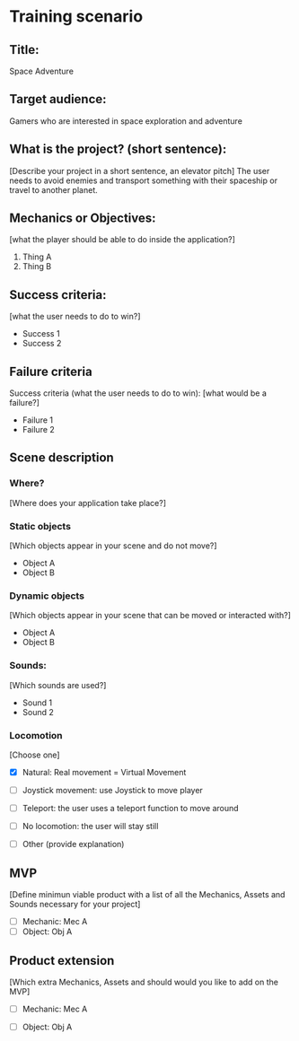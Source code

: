 # Training scenario

## Title: 
Space Adventure

## Target audience: 
Gamers who are interested in space exploration and adventure

## What is the project? (short sentence):
[Describe your project in a short sentence, an elevator pitch]
The user needs to avoid enemies and transport something with their spaceship or travel to another planet.

## Mechanics or Objectives: 
[what the player should be able to do inside the application?]
1. Thing A
2. Thing B

## Success criteria:
[what the user needs to do to win?]
- Success 1
- Success 2

## Failure criteria
Success criteria (what the user needs to do to win):
[what would be a failure?]
- Failure 1
- Failure 2

## Scene description
### Where?
[Where does your application take place?]

### Static objects
[Which objects appear in your scene and do not move?]
- Object A
- Object B

### Dynamic objects
[Which objects appear in your scene that can be moved or interacted with?]
- Object A
- Object B

### Sounds:
[Which sounds are used?]
- Sound 1
- Sound 2

### Locomotion
[Choose one]
- [X] Natural: Real movement = Virtual Movement
- [ ] Joystick movement: use Joystick to move player
- [ ] Teleport: the user uses a teleport function to move around
- [ ] No locomotion: the user will stay still
- [ ] Other (provide explanation)


## MVP
[Define minimun viable product with a list of all the Mechanics, Assets and Sounds necessary for your project]
- [ ] Mechanic: Mec A
- [ ] Object: Obj A

## Product extension
[Which extra Mechanics, Assets and should would you like to add on the MVP]
- [ ] Mechanic: Mec A
- [ ] Object: Obj A

